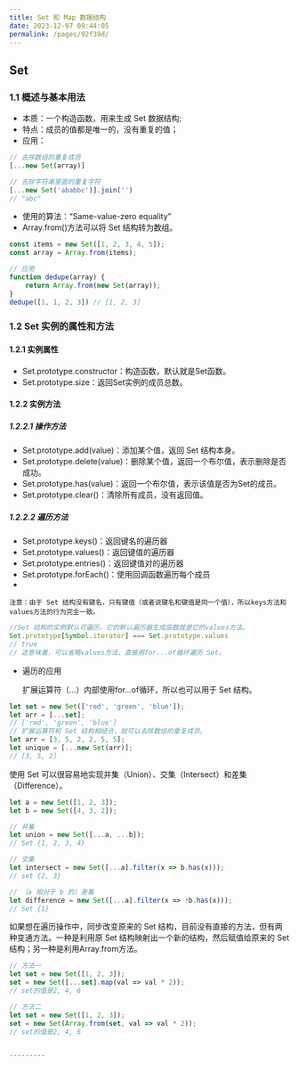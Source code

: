 ```yaml
---
title: Set 和 Map 数据结构
date: 2023-12-07 09:44:05
permalink: /pages/92f39d/
---
```

## Set
### 1.1 概述与基本用法
- 本质：一个构造函数，用来生成 Set 数据结构;
- 特点：成员的值都是唯一的，没有重复的值；
- 应用：
```javascript
// 去除数组的重复成员
[...new Set(array)]

// 去除字符串里面的重复字符
[...new Set('ababbc')].join('')
// "abc"
```
- 使用的算法：“Same-value-zero equality”
- Array.from()方法可以将 Set 结构转为数组。
```javascript
const items = new Set([1, 2, 3, 4, 5]);
const array = Array.from(items);

// 应用
function dedupe(array) {
    return Array.from(new Set(array));
}
dedupe([1, 1, 2, 3]) // [1, 2, 3]
```

### 1.2 Set 实例的属性和方法
#### 1.2.1 实例属性
- Set.prototype.constructor：构造函数，默认就是Set函数。
- Set.prototype.size：返回Set实例的成员总数。
#### 1.2.2 实例方法
##### 1.2.2.1 操作方法
- Set.prototype.add(value)：添加某个值，返回 Set 结构本身。
- Set.prototype.delete(value)：删除某个值，返回一个布尔值，表示删除是否成功。 
- Set.prototype.has(value)：返回一个布尔值，表示该值是否为Set的成员。
- Set.prototype.clear()：清除所有成员，没有返回值。
##### 1.2.2.2 遍历方法
- Set.prototype.keys()：返回键名的遍历器
- Set.prototype.values()：返回键值的遍历器
- Set.prototype.entries()：返回键值对的遍历器
- Set.prototype.forEach()：使用回调函数遍历每个成员
- 
`注意：由于 Set 结构没有键名，只有键值（或者说键名和键值是同一个值），所以keys方法和values方法的行为完全一致。`
```javascript
//Set 结构的实例默认可遍历，它的默认遍历器生成函数就是它的values方法。
Set.prototype[Symbol.iterator] === Set.prototype.values
// true
// 这意味着，可以省略values方法，直接用for...of循环遍历 Set。
```
- 遍历的应用

  扩展运算符（...）内部使用for...of循环，所以也可以用于 Set 结构。
```javascript
let set = new Set(['red', 'green', 'blue']);
let arr = [...set];
// ['red', 'green', 'blue']
// 扩展运算符和 Set 结构相结合，就可以去除数组的重复成员。
let arr = [3, 5, 2, 2, 5, 5];
let unique = [...new Set(arr)];
// [3, 5, 2]
```
  使用 Set 可以很容易地实现并集（Union）、交集（Intersect）和差集（Difference）。
```javascript
let a = new Set([1, 2, 3]);
let b = new Set([4, 3, 2]);

// 并集
let union = new Set([...a, ...b]);
// Set {1, 2, 3, 4}

// 交集
let intersect = new Set([...a].filter(x => b.has(x)));
// set {2, 3}

// （a 相对于 b 的）差集
let difference = new Set([...a].filter(x => !b.has(x)));
// Set {1}
```
如果想在遍历操作中，同步改变原来的 Set 结构，目前没有直接的方法，但有两种变通方法。一种是利用原 Set 结构映射出一个新的结构，然后赋值给原来的 Set 结构；另一种是利用Array.from方法。
```javascript
// 方法一
let set = new Set([1, 2, 3]);
set = new Set([...set].map(val => val * 2));
// set的值是2, 4, 6

// 方法二
let set = new Set([1, 2, 3]);
set = new Set(Array.from(set, val => val * 2));
// set的值是2, 4, 6


---------



```


